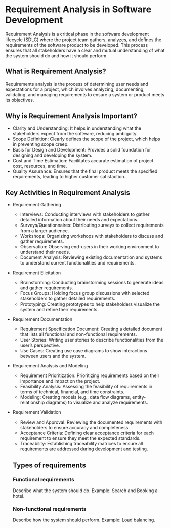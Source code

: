 # Requirement Analysis in Software Development
  Requirement Analysis is a critical phase in the software development lifecycle (SDLC) where the project team gathers, analyzes, and defines the requirements of the software product to be developed. This process ensures that all stakeholders have a clear and mutual understanding of what the system should do and how it should perform.

  ## What is Requirement Analysis?
  Requirements analysis is the process of determining user needs and expectations for a project, which involves analyzing, documenting, validating, and managing requirements to ensure a system or product meets its objectives.

  ## Why is Requirement Analysis Important?
  * Clarity and Understanding: It helps in understanding what the stakeholders expect from the software, reducing ambiguity.
* Scope Definition: Clearly defines the scope of the project, which helps in preventing scope creep.
* Basis for Design and Development: Provides a solid foundation for designing and developing the system.
*  Cost and Time Estimation: Facilitates accurate estimation of project cost, resources, and time.
  * Quality Assurance: Ensures that the final product meets the specified requirements, leading to higher customer satisfaction.

## Key Activities in Requirement Analysis
* Requirement Gathering
  * Interviews: Conducting interviews with stakeholders to gather detailed information about their needs and expectations.
  * Surveys/Questionnaires: Distributing surveys to collect requirements from a larger audience.
  * Workshops: Organizing workshops with stakeholders to discuss and gather requirements.
  * Observation: Observing end-users in their working environment to understand their needs.
  * Document Analysis: Reviewing existing documentation and systems to understand current functionalities and requirements.

* Requirement Elicitation
  * Brainstorming: Conducting brainstorming sessions to generate ideas and gather requirements.
  * Focus Groups: Holding focus group discussions with selected stakeholders to gather detailed requirements.
  * Prototyping: Creating prototypes to help stakeholders visualize the system and refine their requirements.
* Requirement Documentation
  * Requirement Specification Document: Creating a detailed document that lists all functional and non-functional requirements.
  * User Stories: Writing user stories to describe functionalities from the user’s perspective.
  * Use Cases: Creating use case diagrams to show interactions between users and the system.
* Requirement Analysis and Modeling
  * Requirement Prioritization: Prioritizing requirements based on their importance and impact on the project.
  * Feasibility Analysis: Assessing the feasibility of requirements in terms of technical, financial, and time constraints.
  * Modeling: Creating models (e.g., data flow diagrams, entity-relationship diagrams) to visualize and analyze requirements.
* Requirement Validation
  * Review and Approval: Reviewing the documented requirements with stakeholders to ensure accuracy and completeness.
  * Acceptance Criteria: Defining clear acceptance criteria for each requirement to ensure they meet the expected standards.
  * Traceability: Establishing traceability matrices to ensure all requirements are addressed during development and testing.

  ## Types of requirements
  ### Functional requirements
    Describe what the system should do.
    Example: Search and Booking a hotel.
  ### Non-functional requirements
    Describe how the system should perform.
    Example: Load balancing.

